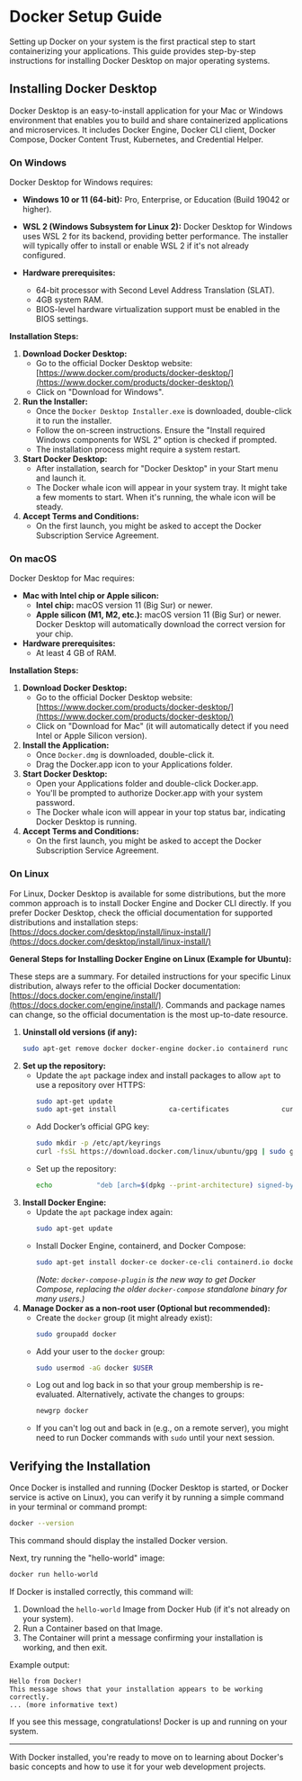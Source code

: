 # Docker Setup Guide

Setting up Docker on your system is the first practical step to start containerizing your applications. This guide provides step-by-step instructions for installing Docker Desktop on major operating systems.

## Installing Docker Desktop

Docker Desktop is an easy-to-install application for your Mac or Windows environment that enables you to build and share containerized applications and microservices. It includes Docker Engine, Docker CLI client, Docker Compose, Docker Content Trust, Kubernetes, and Credential Helper.

### On Windows

Docker Desktop for Windows requires:

*   **Windows 10 or 11 (64-bit):** Pro, Enterprise, or Education (Build 19042 or higher).
*   **WSL 2 (Windows Subsystem for Linux 2):** Docker Desktop for Windows uses WSL 2 for its backend, providing better performance. The installer will typically offer to install or enable WSL 2 if it's not already configured.

*   **Hardware prerequisites:**
    *   64-bit processor with Second Level Address Translation (SLAT).
    *   4GB system RAM.
    *   BIOS-level hardware virtualization support must be enabled in the BIOS settings.

**Installation Steps:**

1.  **Download Docker Desktop:**
    *   Go to the official Docker Desktop website: [https://www.docker.com/products/docker-desktop/](https://www.docker.com/products/docker-desktop/)
    *   Click on "Download for Windows".
2.  **Run the Installer:**
    *   Once the `Docker Desktop Installer.exe` is downloaded, double-click it to run the installer.
    *   Follow the on-screen instructions. Ensure the "Install required Windows components for WSL 2" option is checked if prompted.
    *   The installation process might require a system restart.
3.  **Start Docker Desktop:**
    *   After installation, search for "Docker Desktop" in your Start menu and launch it.
    *   The Docker whale icon will appear in your system tray. It might take a few moments to start. When it's running, the whale icon will be steady.
4.  **Accept Terms and Conditions:**
    *   On the first launch, you might be asked to accept the Docker Subscription Service Agreement.

### On macOS

Docker Desktop for Mac requires:

*   **Mac with Intel chip or Apple silicon:**
    *   **Intel chip:** macOS version 11 (Big Sur) or newer.
    *   **Apple silicon (M1, M2, etc.):** macOS version 11 (Big Sur) or newer. Docker Desktop will automatically download the correct version for your chip.
*   **Hardware prerequisites:**
    *   At least 4 GB of RAM.

**Installation Steps:**

1.  **Download Docker Desktop:**
    *   Go to the official Docker Desktop website: [https://www.docker.com/products/docker-desktop/](https://www.docker.com/products/docker-desktop/)
    *   Click on "Download for Mac" (it will automatically detect if you need Intel or Apple Silicon version).
2.  **Install the Application:**
    *   Once `Docker.dmg` is downloaded, double-click it.
    *   Drag the Docker.app icon to your Applications folder.
3.  **Start Docker Desktop:**
    *   Open your Applications folder and double-click Docker.app.
    *   You'll be prompted to authorize Docker.app with your system password.
    *   The Docker whale icon will appear in your top status bar, indicating Docker Desktop is running.
4.  **Accept Terms and Conditions:**
    *   On the first launch, you might be asked to accept the Docker Subscription Service Agreement.

### On Linux

For Linux, Docker Desktop is available for some distributions, but the more common approach is to install Docker Engine and Docker CLI directly. If you prefer Docker Desktop, check the official documentation for supported distributions and installation steps: [https://docs.docker.com/desktop/install/linux-install/](https://docs.docker.com/desktop/install/linux-install/)

**General Steps for Installing Docker Engine on Linux (Example for Ubuntu):**

These steps are a summary. For detailed instructions for your specific Linux distribution, always refer to the official Docker documentation: [https://docs.docker.com/engine/install/](https://docs.docker.com/engine/install/). Commands and package names can change, so the official documentation is the most up-to-date resource.


1.  **Uninstall old versions (if any):**
    ```bash
    sudo apt-get remove docker docker-engine docker.io containerd runc
    ```
2.  **Set up the repository:**
    *   Update the `apt` package index and install packages to allow `apt` to use a repository over HTTPS:
        ```bash
        sudo apt-get update
        sudo apt-get install             ca-certificates             curl             gnupg             lsb-release
        ```
    *   Add Docker’s official GPG key:
        ```bash
        sudo mkdir -p /etc/apt/keyrings
        curl -fsSL https://download.docker.com/linux/ubuntu/gpg | sudo gpg --dearmor -o /etc/apt/keyrings/docker.gpg
        ```
    *   Set up the repository:
        ```bash
        echo           "deb [arch=$(dpkg --print-architecture) signed-by=/etc/apt/keyrings/docker.gpg] https://download.docker.com/linux/ubuntu           $(lsb_release -cs) stable" | sudo tee /etc/apt/sources.list.d/docker.list > /dev/null
        ```
3.  **Install Docker Engine:**
    *   Update the `apt` package index again:
        ```bash
        sudo apt-get update
        ```
    *   Install Docker Engine, containerd, and Docker Compose:
        ```bash
        sudo apt-get install docker-ce docker-ce-cli containerd.io docker-buildx-plugin docker-compose-plugin
        ```
        *(Note: `docker-compose-plugin` is the new way to get Docker Compose, replacing the older `docker-compose` standalone binary for many users.)*
4.  **Manage Docker as a non-root user (Optional but recommended):**
    *   Create the `docker` group (it might already exist):
        ```bash
        sudo groupadd docker
        ```
    *   Add your user to the `docker` group:
        ```bash
        sudo usermod -aG docker $USER
        ```
    *   Log out and log back in so that your group membership is re-evaluated. Alternatively, activate the changes to groups:
        ```bash
        newgrp docker
        ```
    *   If you can't log out and back in (e.g., on a remote server), you might need to run Docker commands with `sudo` until your next session.

## Verifying the Installation

Once Docker is installed and running (Docker Desktop is started, or Docker service is active on Linux), you can verify it by running a simple command in your terminal or command prompt:

```bash
docker --version
```
This command should display the installed Docker version.

Next, try running the "hello-world" image:

```bash
docker run hello-world
```

If Docker is installed correctly, this command will:
1.  Download the `hello-world` Image from Docker Hub (if it's not already on your system).
2.  Run a Container based on that Image.
3.  The Container will print a message confirming your installation is working, and then exit.


Example output:
```
Hello from Docker!
This message shows that your installation appears to be working correctly.
... (more informative text)
```

If you see this message, congratulations! Docker is up and running on your system.

---

With Docker installed, you're ready to move on to learning about Docker's basic concepts and how to use it for your web development projects.
